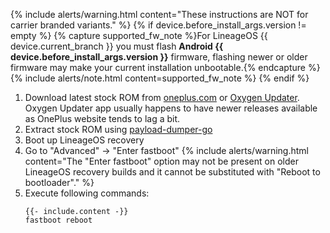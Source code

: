 {% include alerts/warning.html content="These instructions are NOT for carrier branded variants." %}
{% if device.before_install_args.version != empty %}
{% capture supported_fw_note %}For LineageOS {{ device.current_branch }} you must flash **Android {{ device.before_install_args.version }}** firmware, flashing newer or older firmware may make your current installation unbootable.{% endcapture %}
{% include alerts/note.html content=supported_fw_note %}
{% endif %}

1. Download latest stock ROM from [oneplus.com](https://oneplus.com/support/softwareupgrade) or [Oxygen Updater](https://play.google.com/store/apps/details?id=com.arjanvlek.oxygenupdater).
   Oxygen Updater app usually happens to have newer releases available as OnePlus website tends to lag a bit.
2. Extract stock ROM using [payload-dumper-go](https://github.com/ssut/payload-dumper-go)
3. Boot up LineageOS recovery
4. Go to "Advanced" -> "Enter fastboot"
   {% include alerts/warning.html content="The \"Enter fastboot\" option may not be present on older LineageOS recovery builds and it cannot be substituted with \"Reboot to bootloader\"." %}
5. Execute following commands:
   ```
   {{- include.content -}}
   fastboot reboot
   ```
